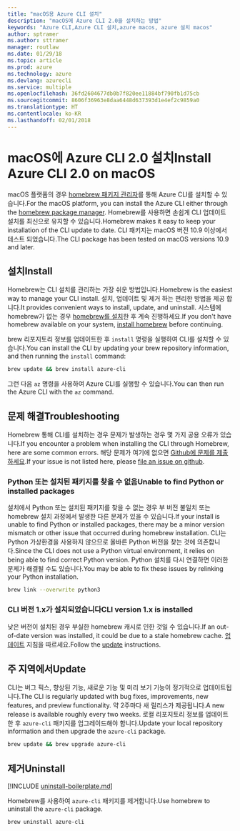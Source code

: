 ```yaml
---
title: "macOS용 Azure CLI 설치"
description: "macOS에 Azure CLI 2.0을 설치하는 방법"
keywords: "Azure CLI,Azure CLI 설치,azure macos, azure 설치 macos"
author: sptramer
ms.author: sttramer
manager: routlaw
ms.date: 01/29/18
ms.topic: article
ms.prod: azure
ms.technology: azure
ms.devlang: azurecli
ms.service: multiple
ms.openlocfilehash: 36fd2604677db0b7f820ee11884bf790fb1d75cb
ms.sourcegitcommit: 8606f36963e8daa6448d637393d1e4ef2c9859a0
ms.translationtype: HT
ms.contentlocale: ko-KR
ms.lasthandoff: 02/01/2018
---
```

# <a name="install-azure-cli-20-on-macos"></a><span data-ttu-id="d3350-104">macOS에 Azure CLI 2.0 설치</span><span class="sxs-lookup"><span data-stu-id="d3350-104">Install Azure CLI 2.0 on macOS</span></span>

<span data-ttu-id="d3350-105">macOS 플랫폼의 경우 [homebrew 패키지 관리자](http://brew.sh)를 통해 Azure CLI를 설치할 수 있습니다.</span><span class="sxs-lookup"><span data-stu-id="d3350-105">For the macOS platform, you can install the Azure CLI either through the [homebrew package manager](http://brew.sh).</span></span> <span data-ttu-id="d3350-106">Homebrew를 사용하면 손쉽게 CLI 업데이트 설치를 최신으로 유지할 수 있습니다.</span><span class="sxs-lookup"><span data-stu-id="d3350-106">Homebrew makes it easy to keep your installation of the CLI update to date.</span></span> <span data-ttu-id="d3350-107">CLI 패키지는 macOS 버전 10.9 이상에서 테스트 되었습니다.</span><span class="sxs-lookup"><span data-stu-id="d3350-107">The CLI package has been tested on macOS versions 10.9 and later.</span></span>

## <a name="install"></a><span data-ttu-id="d3350-108">설치</span><span class="sxs-lookup"><span data-stu-id="d3350-108">Install</span></span>

<span data-ttu-id="d3350-109">Homebrew는 CLI 설치를 관리하는 가장 쉬운 방법입니다.</span><span class="sxs-lookup"><span data-stu-id="d3350-109">Homebrew is the easiest way to manage your CLI install.</span></span> <span data-ttu-id="d3350-110">설치, 업데이트 및 제거 하는 편리한 방법을 제공 합니다.</span><span class="sxs-lookup"><span data-stu-id="d3350-110">It provides convenient ways to install, update, and uninstall.</span></span> <span data-ttu-id="d3350-111">시스템에 homebrew가 없는 경우 [homebrew를 설치](https://docs.brew.sh/Installation.html)한 후 계속 진행하세요.</span><span class="sxs-lookup"><span data-stu-id="d3350-111">If you don't have homebrew available on your system, [install homebrew](https://docs.brew.sh/Installation.html) before continuing.</span></span>

<span data-ttu-id="d3350-112">brew 리포지토리 정보를 업데이트한 후 `install` 명령을 실행하여 CLI를 설치할 수 있습니다.</span><span class="sxs-lookup"><span data-stu-id="d3350-112">You can install the CLI by updating your brew repository information, and then running the `install` command:</span></span>

```bash
brew update && brew install azure-cli
```

<span data-ttu-id="d3350-113">그런 다음 `az` 명령을 사용하여 Azure CLI를 실행할 수 있습니다.</span><span class="sxs-lookup"><span data-stu-id="d3350-113">You can then run the Azure CLI with the `az` command.</span></span>

## <a name="troubleshooting"></a><span data-ttu-id="d3350-114">문제 해결</span><span class="sxs-lookup"><span data-stu-id="d3350-114">Troubleshooting</span></span>

<span data-ttu-id="d3350-115">Homebrew 통해 CLI를 설치하는 경우 문제가 발생하는 경우 몇 가지 공용 오류가 있습니다.</span><span class="sxs-lookup"><span data-stu-id="d3350-115">If you encounter a problem when installing the CLI through Homebrew, here are some common errors.</span></span> <span data-ttu-id="d3350-116">해당 문제가 여기에 없으면 [Github에 문제를 제출하세요](https://github.com/Azure/azure-cli/issues).</span><span class="sxs-lookup"><span data-stu-id="d3350-116">If your issue is not listed here, please [file an issue on github](https://github.com/Azure/azure-cli/issues).</span></span>

### <a name="unable-to-find-python-or-installed-packages"></a><span data-ttu-id="d3350-117">Python 또는 설치된 패키지를 찾을 수 없음</span><span class="sxs-lookup"><span data-stu-id="d3350-117">Unable to find Python or installed packages</span></span>

<span data-ttu-id="d3350-118">설치에서 Python 또는 설치된 패키지를 찾을 수 없는 경우 부 버전 불일치 또는 homebrew 설치 과정에서 발생한 다른 문제가 있을 수 있습니다.</span><span class="sxs-lookup"><span data-stu-id="d3350-118">If your install is unable to find Python or installed packages, there may be a minor version mismatch or other issue that occurred during homebrew installation.</span></span> <span data-ttu-id="d3350-119">CLI는 Python 가상환경을 사용하지 않으므로 올바른 Python 버전을 찾는 것에 의존합니다.</span><span class="sxs-lookup"><span data-stu-id="d3350-119">Since the CLI does not use a Python virtual environment, it relies on being able to find correct Python version.</span></span> <span data-ttu-id="d3350-120">Python 설치를 다시 연결하면 이러한 문제가 해결될 수도 있습니다.</span><span class="sxs-lookup"><span data-stu-id="d3350-120">You may be able to fix these issues by relinking your Python installation.</span></span>

```bash
brew link --overwrite python3
```

### <a name="cli-version-1x-is-installed"></a><span data-ttu-id="d3350-121">CLI 버전 1.x가 설치되었습니다</span><span class="sxs-lookup"><span data-stu-id="d3350-121">CLI version 1.x is installed</span></span>

<span data-ttu-id="d3350-122">낮은 버전이 설치된 경우 부실한 homebrew 캐시로 인한 것일 수 있습니다.</span><span class="sxs-lookup"><span data-stu-id="d3350-122">If an out-of-date version was installed, it could be due to a stale homebrew cache.</span></span> <span data-ttu-id="d3350-123">[업데이트](#Update) 지침을 따르세요.</span><span class="sxs-lookup"><span data-stu-id="d3350-123">Follow the [update](#Update) instructions.</span></span>

## <a name="update"></a><span data-ttu-id="d3350-124">주 지역에서</span><span class="sxs-lookup"><span data-stu-id="d3350-124">Update</span></span>

<span data-ttu-id="d3350-125">CLI는 버그 픽스, 향상된 기능, 새로운 기능 및 미리 보기 기능이 정기적으로 업데이트됩니다.</span><span class="sxs-lookup"><span data-stu-id="d3350-125">The CLI is regularly updated with bug fixes, improvements, new features, and preview functionality.</span></span> <span data-ttu-id="d3350-126">약 2주마다 새 릴리스가 제공됩니다.</span><span class="sxs-lookup"><span data-stu-id="d3350-126">A new release is available roughly every two weeks.</span></span> <span data-ttu-id="d3350-127">로컬 리포지토리 정보를 업데이트한 후 `azure-cli` 패키지를 업그레이드해야 합니다.</span><span class="sxs-lookup"><span data-stu-id="d3350-127">Update your local repository information and then upgrade the `azure-cli` package.</span></span>

```bash
brew update && brew upgrade azure-cli
```

## <a name="uninstall"></a><span data-ttu-id="d3350-128">제거</span><span class="sxs-lookup"><span data-stu-id="d3350-128">Uninstall</span></span>

[!INCLUDE [uninstall-boilerplate.md](includes/uninstall-boilerplate.md)]

<span data-ttu-id="d3350-129">Homebrew를 사용하여 `azure-cli` 패키지를 제거합니다.</span><span class="sxs-lookup"><span data-stu-id="d3350-129">Use homebrew to uninstall the `azure-cli` package.</span></span>

```bash
brew uninstall azure-cli
```
